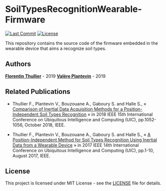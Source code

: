 # SoilTypesRecognitionWearable-Firmware

[![Last Commit](https://img.shields.io/github/last-commit/FlorentinTh/SoilTypesRecognitionWearable-Firmware?style=flat-square)](https://github.com/FlorentinTh/SoilTypesRecognitionWearable-Firmware/commits/master) [![License](https://img.shields.io/github/license/FlorentinTh/TeXLive-Full?style=flat-square)](https://github.com/FlorentinTh/TeXLive-Full/blob/master/LICENSE)

This repository contains the source code of the firmware embedded in the wearable device that aims a recognize soil types.

## Authors

[**Florentin Thullier**](https://github.com/FlorentinTh) - 2019
[**Valère Plantevin**](https://github.com/VALERE91) - 2019

## Related Publications

- Thullier F., Plantevin V., Bouzouane A., Gaboury S. and Halle S., « [Comparison of Inertial Data Acquisition Methods for a Position-Independent Soil Types Recognition](https://ieeexplore.ieee.org/abstract/document/8560161) » in 2018 IEEE 15th International Conference on Ubiquitous Intelligence and Computing (UIC), pp.1052-1056, October 2018, IEEE.

- Thullier F., Plantevin V., Bouzouane A., Gaboury S. and Halle S., « [A Position-Independent Method for Soil Types Recognition Using Inertial Data from a Wearable Device](https://ieeexplore.ieee.org/abstract/document/8397511) » in 2017 IEEE 14th International Conference on Ubiquitous Intelligence and Computing (UIC), pp.1-10, August 2017, IEEE.

## License

This project is licensed under MIT License - see the [LICENSE](LICENSE) file for details.
